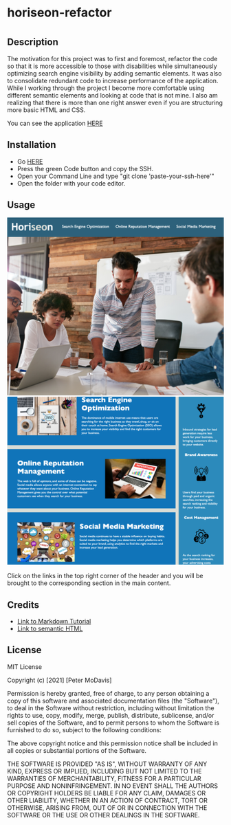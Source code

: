# horiseon-refactor

# <Your-Project-Title>

## Description

The motivation for this project was to first and foremost, refactor the code so that it is more accessible to those with disabilities while simultaneously optimizing search engine visibility by adding semantic elements. It was also to consolidate redundant code to increase performance of the application. While I working through the project I become more comfortable using different semantic elements and looking at code that is not mine. I also am realizing that there is more than one right answer even if you are structuring more basic HTML and CSS.

You can see the application [HERE](https://petermodavis.github.io/horiseon-refactor/)

## Installation

- Go [HERE](https://github.com/PeterMoDavis/horiseon-refactor)
- Press the green Code button and copy the SSH.
- Open your Command Line and type "git clone 'paste-your-ssh-here'"
- Open the folder with your code editor.

## Usage

![alt text](./assets/images/header.png "the header and background image")
![alt text](./assets/images/main.png "the main content")

Click on the links in the top right corner of the header and you will be brought to the corresponding section in the main content.

## Credits

- [Link to Markdown Tutorial](https://github.com/adam-p/markdown-here/wiki/Markdown-Cheatsheet)
- [Link to semantic HTML](https://developer.mozilla.org/en-US/docs/Glossary/Semantics)

## License

MIT License

Copyright (c) [2021] [Peter MoDavis]

Permission is hereby granted, free of charge, to any person obtaining a copy
of this software and associated documentation files (the "Software"), to deal
in the Software without restriction, including without limitation the rights
to use, copy, modify, merge, publish, distribute, sublicense, and/or sell
copies of the Software, and to permit persons to whom the Software is
furnished to do so, subject to the following conditions:

The above copyright notice and this permission notice shall be included in all
copies or substantial portions of the Software.

THE SOFTWARE IS PROVIDED "AS IS", WITHOUT WARRANTY OF ANY KIND, EXPRESS OR
IMPLIED, INCLUDING BUT NOT LIMITED TO THE WARRANTIES OF MERCHANTABILITY,
FITNESS FOR A PARTICULAR PURPOSE AND NONINFRINGEMENT. IN NO EVENT SHALL THE
AUTHORS OR COPYRIGHT HOLDERS BE LIABLE FOR ANY CLAIM, DAMAGES OR OTHER
LIABILITY, WHETHER IN AN ACTION OF CONTRACT, TORT OR OTHERWISE, ARISING FROM,
OUT OF OR IN CONNECTION WITH THE SOFTWARE OR THE USE OR OTHER DEALINGS IN THE
SOFTWARE.
